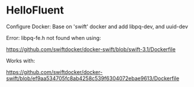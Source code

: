 # HelloFluent

Configure Docker:
Base on 'swift' docker and add libpq-dev, and uuid-dev

Error: libpq-fe.h not found when using:

https://github.com/swiftdocker/docker-swift/blob/swift-3.1/Dockerfile

Works with:

https://github.com/swiftdocker/docker-swift/blob/ef9aa534705fc8ab4258c539f6304072ebae9613/Dockerfile
